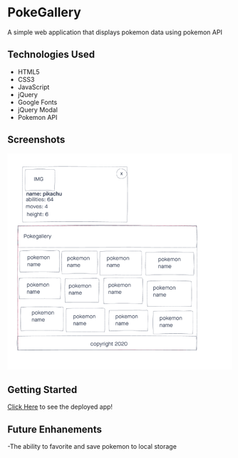 # PokeGallery

A simple web application that displays pokemon data using pokemon API

## Technologies Used

- HTML5
- CSS3
- JavaScript
- jQuery
- Google Fonts
- jQuery Modal
- Pokemon API

## Screenshots
![wireframe](imgs/wireframe.png)

## Getting Started
[Click Here](#) to see the deployed app!

## Future Enhanements
-The ability to favorite and save pokemon to local storage